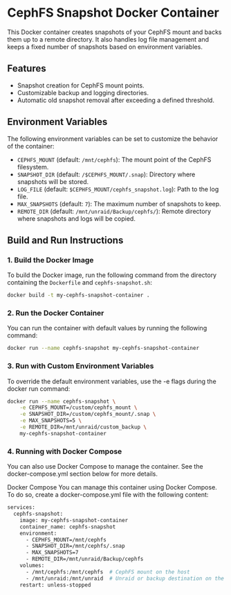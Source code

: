 # CephFS Snapshot Docker Container

This Docker container creates snapshots of your CephFS mount and backs them up to a remote directory. It also handles log file management and keeps a fixed number of snapshots based on environment variables.

## Features
- Snapshot creation for CephFS mount points.
- Customizable backup and logging directories.
- Automatic old snapshot removal after exceeding a defined threshold.

## Environment Variables
The following environment variables can be set to customize the behavior of the container:

- `CEPHFS_MOUNT` (default: `/mnt/cephfs`): The mount point of the CephFS filesystem.
- `SNAPSHOT_DIR` (default: `/$CEPHFS_MOUNT/.snap`): Directory where snapshots will be stored.
- `LOG_FILE` (default: `$CEPHFS_MOUNT/cephfs_snapshot.log`): Path to the log file.
- `MAX_SNAPSHOTS` (default: `7`): The maximum number of snapshots to keep.
- `REMOTE_DIR` (default: `/mnt/unraid/Backup/cephfs/`): Remote directory where snapshots and logs will be copied.

## Build and Run Instructions

### 1. Build the Docker Image

To build the Docker image, run the following command from the directory containing the `Dockerfile` and `cephfs-snapshot.sh`:

```bash
docker build -t my-cephfs-snapshot-container .
```

### 2. Run the Docker Container

You can run the container with default values by running the following command:

```bash
docker run --name cephfs-snapshot my-cephfs-snapshot-container
```
### 3. Run with Custom Environment Variables
To override the default environment variables, use the -e flags during the docker run command:

```bash
docker run --name cephfs-snapshot \
    -e CEPHFS_MOUNT=/custom/cephfs_mount \
    -e SNAPSHOT_DIR=/custom/cephfs_mount/.snap \
    -e MAX_SNAPSHOTS=5 \
    -e REMOTE_DIR=/mnt/unraid/custom_backup \
    my-cephfs-snapshot-container
```

### 4. Running with Docker Compose
You can also use Docker Compose to manage the container. See the docker-compose.yml section below for more details.

Docker Compose
You can manage this container using Docker Compose. To do so, create a docker-compose.yml file with the following content:
```bash
services:
  cephfs-snapshot:
    image: my-cephfs-snapshot-container
    container_name: cephfs-snapshot
    environment:
      - CEPHFS_MOUNT=/mnt/cephfs
      - SNAPSHOT_DIR=/mnt/cephfs/.snap
      - MAX_SNAPSHOTS=7
      - REMOTE_DIR=/mnt/unraid/Backup/cephfs
    volumes:
      - /mnt/cephfs:/mnt/cephfs  # CephFS mount on the host
      - /mnt/unraid:/mnt/unraid  # Unraid or backup destination on the host
    restart: unless-stopped
```